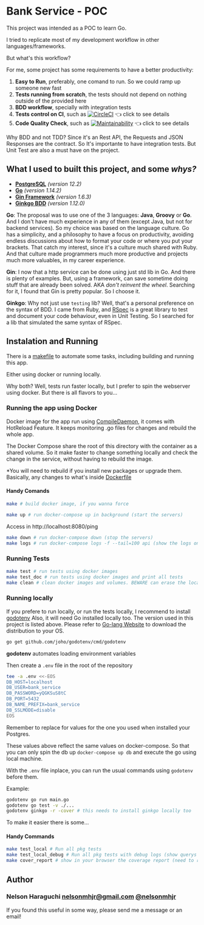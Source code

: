 # Bank Service - POC

This project was intended as a POC to learn Go.

I tried to replicate most of my development workflow in other languages/frameworks. 

But what's this workflow?

For me, some project has some requirements to have a better productivity:

1. **Easy to Run**, preferably, one comand to run. So we could ramp up someone new fast
2. **Tests running from scratch**, the tests should not depend on nothing outside of the provided here
3. **BDD workflow**, specially with integration tests
4. **Tests control on CI**, such as [![CircleCI](https://circleci.com/gh/nelsonmhjr/bank_service.svg?style=shield)](<LINK>) :point_left: click to see details
5. **Code Quality Check**, such as [![Maintainability](https://api.codeclimate.com/v1/badges/0f7c53f39dba077e3a50/maintainability)](https://codeclimate.com/github/nelsonmhjr/bank_service/maintainability) :point_left: click to see details

Why BDD and not TDD? Since it's an Rest API, the Requests and JSON Responses are the contract. So It's importante to have integration tests.
But Unit Test are also a must have on the project.

## What I used to built this project, and some _whys?_

* [**PostgreSQL**](https://www.postgresql.org/) _(version 12.2)_
* [**Go**](https://golang.org/) _(version 1.14.2)_
* [**Gin Framework**](https://gin-gonic.com/) _(version 1.6.3)_
* [**Ginkgo BDD**](https://onsi.github.io/ginkgo/) _(version 1.12.0)_

**Go**: The proposal was to use one of the 3 languages: **Java**, **Groovy** or **Go**.
And I don't have much experience in any of them (except Java, but not for backend services).
So my choice was based on the language culture. Go has a simplicity, and a philosophy to have a
focus on productivity, avoiding endless discussions about how to format your code or where you put your brackets.
That catch my interest, since it's a culture much shared with Ruby. And that culture
made programmers much more productive and projects much more valuables, in my career experience. 

**Gin**: I now that a http service can be done using just std lib in Go. And there is plenty of examples. But, using a framework, can save sometime doing stuff that are already been solved. AKA _don't reinvent the wheel_. Searching for it, I found that Gin is pretty popular. So I choose it. 

**Ginkgo**: Why not just use `testing` lib? Well, that's a personal preference on the syntax of BDD. I came from Ruby, and [RSpec](https://rspec.info/) is a great library to test and document your code behaviour, even in Unit Testing. So I searched for a lib that simulated the same syntax of RSpec.


## Instalation and Running

There is a [makefile](https://github.com/nelsonmhjr/bank_service/blob/master/makefile) to automate some tasks, including building and running this app. 

Either using docker or running locally.

Why both? Well, tests run faster locally, but I prefer to spin the webserver using docker.
But there is all flavors to you...
  
### Running the app using Docker

Docker image for the app run using [CompileDaemon](https://github.com/githubnemo/CompileDaemon), it comes with HotReload Feature.
It keeps monitoring .go files for changes and rebuild the whole app.

The Docker Compose share the root of this directory with the container as a shared volume.
So it make faster to change something locally and check the change in the service, without having to rebuild the image.

*You will need to rebuild if you install new packages or upgrade them. Basically, any changes to what's inside [Dockerfile](https://github.com/nelsonmhjr/bank_service/blob/master/Dockerfile)

#### Handy Comands

```bash
make # build docker image, if you wanna force 
```

```bash
make up # run docker-compose up in background (start the servers)
```

Access in http://localhost:8080/ping

```bash
make down # run docker-compose down (stop the servers)
make logs # run docker-compose logs -f --tail=100 api (show the logs on screen and keep showing)
```

### Running Tests

```bash
make test # run tests using docker images
make test_doc # run tests using docker images and print all tests 
make clean # clean docker images and volumes. BEWARE can erase the local Database
```

### Running locally

If you prefere to run locally, or run the tests locally, I recommend to install [godotenv](https://github.com/joho/godotenv)
Also, it will need Go installed locally too. The version used in this project is listed above.
Please refer to [Go-lang Website](https://golang.org/) to download the distribution to your OS.

```bash
go get github.com/joho/godotenv/cmd/godotenv
```

**godotenv** automates loading environment variables

Then create a `.env` file in the root of the repository

```bash
tee -a .env <<-EOS
DB_HOST=localhost
DB_USER=bank_service
DB_PASSWORD=yQGKSuS8tC
DB_PORT=5432
DB_NAME_PREFIX=bank_service
DB_SSLMODE=disable
EOS
```
Remember to replace for values for the one you used when installed your Postgres.

These values above reflect the same values on docker-compose. So that you can
only spin the db up `docker-compose up db` 
and execute the go using local machine.

With the `.env` file inplace, you can run the usual commands using `godotenv` before them.

Example:

```bash
godotenv go run main.go
godotenv go test -v ./...
godotenv ginkgo -r -cover # this needs to install ginkgo locally too
```

To make it easier there is some...

#### Handy Commands

```bash
make test_local # Run all pkg tests 
make test_local_debug # Run all pkg tests with debug logs (show querys and requests)
make cover_report # show in your browser the coverage report (need to run some make test before)
```

## Author

### Nelson Haraguchi <nelsonmhjr@gmail.com> [@nelsonmhjr](https://github.com/nelsonmhjr)


If you found this useful in some way, please send me a message or an email!
